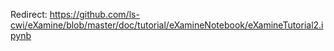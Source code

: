 Redirect: https://github.com/ls-cwi/eXamine/blob/master/doc/tutorial/eXamineNotebook/eXamineTutorial2.ipynb
